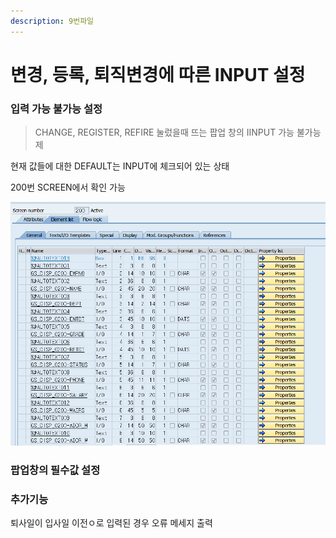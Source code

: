 ```yaml
---
description: 9번파일
---
```


# 변경, 등록, 퇴직변경에 따른 INPUT 설정

### 입력 가능 불가능 설정

> CHANGE, REGISTER, REFIRE 눌렀을때 뜨는 팝업 창의 IINPUT 가능 불가능 제

현재 값들에 대한 DEFAULT는 INPUT에 체크되어 있는 상태

200번 SCREEN에서 확인 가능 

![](../../.gitbook/assets/image%20%28203%29.png)



### 팝업창의 필수값 설정

### 추가기능

퇴사일이 입사일 이전ㅇ로 입력된 경우 오류 메세지 출력

